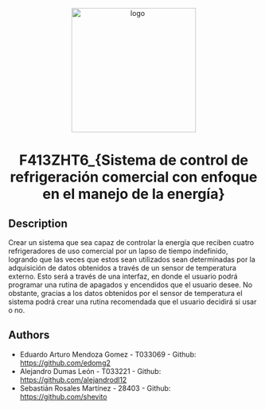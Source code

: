 <p align="center">
  <img src="https://i.postimg.cc/Jnz7Xqdk/sketch1663714972342.png" alt="logo" width="250" height="250"/>
  <h1 align="center">F413ZHT6_{Sistema de control de refrigeración comercial con enfoque en el manejo de la energía}</h1>
</p>

## Description
Crear un sistema que sea capaz de controlar la energía que reciben cuatro refrigeradores de uso comercial por un lapso de tiempo indefinido, logrando que las veces que estos sean utilizados sean determinadas por la adquisición de datos obtenidos a través de un sensor de temperatura externo. 
Esto será a través de una interfaz, en donde el usuario podrá programar una rutina de apagados y encendidos que el usuario desee. No obstante, gracias a los datos obtenidos por el sensor de temperatura el sistema podrá crear una rutina recomendada que el usuario decidirá si usar o no. 

## Authors
- Eduardo Arturo Mendoza Gomez - T033069 - Github: https://github.com/edomg2
- Alejandro Dumas León - T033221 - Github: https://github.com/alejandrodl12
- Sebastián Rosales Martínez - 28403 - Github: https://github.com/shevito